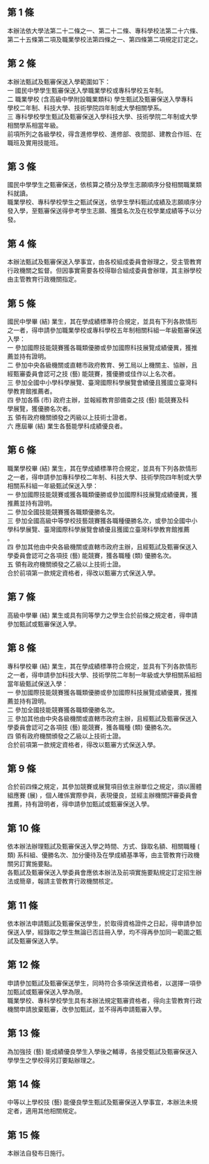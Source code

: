 第 1 條
-------
本辦法依大學法第二十二條之一、第二十二條、專科學校法第二十六條、  
第二十五條第二項及職業學校法第四條之一、第四條第二項規定訂定之。

第 2 條
-------
本辦法甄試及甄審保送入學範圍如下：                                
一  國民中學學生甄審保送入學職業學校或專科學校五年制。            
二  職業學校 (含高級中學附設職業類科) 學生甄試及甄審保送入學專科  
    學校二年制、科技大學、技術學院四年制或大學相關學系。          
三  專科學校學生甄試及甄審保送入學科技大學、技術學院二年制或大學  
    相關學系相當年級。                                            
前項所列之各級學校，得含進修學校、進修部、夜間部、建教合作班、在  
職班及實用技能班。

第 3 條
-------
國民中學學生之甄審保送，依核算之積分及學生志願順序分發相關職業類  
科就讀。  
職業學校、專科學校學生之甄試保送，依學生學科甄試成績及志願順序分  
發入學，至甄審保送得參考學生志願、獲獎名次及在校學業成績等予以分  
發。

第 4 條
-------
本辦法甄試及甄審保送入學事宜，由各校組成委員會辦理之，受主管教育  
行政機關之監督。但因事實需要各校得聯合組成委員會辦理，其主辦學校  
由主管教育行政機關指定。

第 5 條
-------
國民中學畢 (結) 業生，其在學成績標準符合規定，並具有下列各款情形  
之一者，得申請參加職業學校或專科學校五年制相關科組一年級甄審保送  
入學：                                                            
一  參加國際技能競賽獲各職類優勝或參加國際科技展覽成績優異，獲推  
    薦並持有證明。                                                
二  參加中央各級機關或直轄市政府教育、勞工局以上機關主、協辦，且  
    經甄審委員會認可之技 (藝) 能競賽，獲優勝或佳作以上名次者。    
三  參加全國中小學科學展覽、臺灣國際科學展覽會績優且獲國立臺灣科  
    學教育館推薦者。                                              
四  參加各縣 (市) 政府主辦，並報經教育部備查之技 (藝) 能競賽及科  
    學展覽，獲優勝名次者。                                        
五  領有政府機關頒發之丙級以上技術士證者。                        
六  應屆畢 (結) 業生各藝能學科成績優良者。

第 6 條
-------
職業學校畢 (結) 業生，其在學成績標準符合規定，並具有下列各款情形  
之一者，得申請參加專科學校二年制、科技大學、技術學院四年制或大學  
相關系科組一年級甄試保送入學：                                    
一  參加國際技能競賽或獲各職類優勝或參加國際科技展覽成績優異，獲  
    推薦並持有證明。                                              
二  參加全國技能競賽獲各職類優勝名次。                            
三  參加全國高級中等學校技藝競賽獲各職種優勝名次，或參加全國中小  
    學科學展覽、臺灣國際科學展覽會績優且獲國立臺灣科學教育館推薦  
    。                                                            
四  參加其他由中央各級機關或直轄市政府主辦，且經甄試及甄審保送入  
    學委員會認可之各項技 (藝) 能競賽，獲各職種 (類) 優勝名次。    
五  領有政府機關頒發之乙級以上技術士證。                          
合於前項第一款規定資格者，得改以甄審方式保送入學。

第 7 條
-------
高級中學畢 (結) 業生或具有同等學力之學生合於前條之規定者，得申請  
參加甄試或甄審保送入學。

第 8 條
-------
專科學校畢 (結) 業生，其在學成績標準符合規定，並具有下列各款情形  
之一者，得申請參加科技大學、技術學院二年制一年級或大學相關系組相  
當年級甄試保送入學：                                              
一  參加國際技能競賽獲各職類優勝或參加國際科技展覽成績優異，獲推  
    薦並持有證明。                                                
二  參加全國技能競賽獲各職類優勝名次。                            
三  參加其他由中央各級機關或直轄市政府主辦，且經甄試及甄審保送入  
    學委員會認可之各項技 (藝) 能競賽，獲各職種 (類) 優勝名次。    
四  領有政府機關頒發之乙級以上技術士證。                          
合於前項第一款規定資格者，得改以甄審方式保送入學。

第 9 條
-------
合於前四條之規定，其參加競賽或展覽項目依主辦單位之規定，須以團體  
組應賽 (展) ，個人確係實際參與，表現優良，並經主辦機關評審委員會  
推薦，持有證明者，得申請參加甄試或甄審保送入學。

第 10 條
--------
依本辦法辦理甄試及甄審保送入學之時間、方式、錄取名額、相關職種 (  
類) 系科組、優勝名次、加分優待及在學成績基準等，由主管教育行政機  
關另訂實施要點。                                                  
各甄試及甄審保送入學委員會應依本辦法及前項實施要點規定訂定招生辦  
法或簡章，報請主管教育行政機關核定。

第 11 條
--------
依本辦法申請甄試及甄審保送學生，於取得資格證件之日起，得申請參加  
保送入學，經錄取之學生無論已否註冊入學，均不得再參加同一範圍之甄  
試及甄審保送入學。

第 12 條
--------
申請參加甄試及甄審保送學生，同時符合多項保送資格者，以選擇一項參  
加甄試或甄審保送入學為限。  
職業學校、專科學校學生具有本辦法規定甄審資格者，得向主管教育行政  
機關申請放棄甄審，改參加甄試，並不得再申請甄審入學。

第 13 條
--------
為加強技 (藝) 能成績優良學生入學後之輔導，各接受甄試及甄審保送入  
學學生之學校得另訂要點辦理之。

第 14 條
--------
中等以上學校技 (藝) 能優良學生甄試及甄審保送入學事宜，本辦法未規  
定者，適用其他相關規定。

第 15 條
--------
本辦法自發布日施行。

